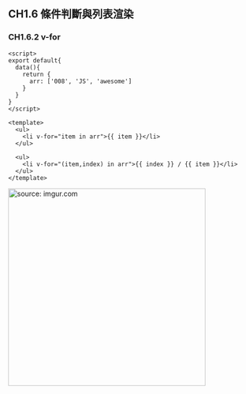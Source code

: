 ## CH1.6 條件判斷與列表渲染

### CH1.6.2 v-for


```
<script>
export default{
  data(){
    return {
      arr: ['008', 'JS', 'awesome']
    }
  }
}
</script>

<template>
  <ul>
    <li v-for="item in arr">{{ item }}</li>
  </ul>

  <ul>
    <li v-for="(item,index) in arr">{{ index }} / {{ item }}</li>
  </ul>  
</template>
```

<a href="https://imgur.com/RjgeCqy"><img src="https://i.imgur.com/RjgeCqy.png" title="source: imgur.com" width="400px" /></a>